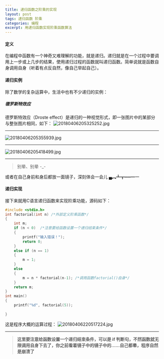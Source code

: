 ```yaml
---
title: 递归函数之阶乘的实现
layout: post
tags: 递归函数 阶乘
categories: 编程
excerpt: 用递归函数实现阶乘函数算法
---
```

#### 定义
在编程中函数有一个神奇又难理解的功能，就是递归。递归就是在一个过程中要调用上一步或上几步的结果，使用递归过程的函数就叫递归函数。简单说就是函数自身调用自身（听着有点反自然，像自己举起自己）。

#### 递归实例

除了数学的复杂运算中，生活中也有不少递归的实例：

##### 德罗斯特效应
德罗斯特效应（Droste effect）是递归的一种视觉形式，即一张图片中的某部分与整张图片相同，如下：
![20180406205325252.jpg](https://i.loli.net/2018/04/15/5ad3565ad7935.jpg)

-------------------
![20180406205355939.jpg](https://i.loli.net/2018/04/15/5ad3565b03bca.jpg)

--------------------
![20180406205418499.jpg](https://i.loli.net/2018/04/15/5ad3565b0245f.jpg)

------------------------
>别晕、别晕 -_-

或者在自己身前和身后都放一面镜子，深刻体会一会儿 ▄︻┻┳══━一

#### 递归实现

接下来就用C语言递归函数来实现阶乘功能，源码如下：
``` c
#include <stdio.h>
int factorial(int n) /*外部定义阶乘函数*/
{
	int m;
	if (n < 0)  /*注意要给函数设置一个递归结束条件*/
	{
		printf("输入错误！"); 
		return 0;
	}
	else if (n == 1)
	{
		m = 1;
	}	
	else
	{
		m = n * factorial(n-1); /*调用函数factorial()自身*/
	}
	return m; 
}
int main()
{
	printf("%d", factorial(5)); 
	
} 
```
这是程序大概的运算过程：
![20180406220517224.jpg](https://i.loli.net/2018/04/15/5ad3565b00bba.jpg)

-----------------------------
>**这里要注意给函数设置一个递归结束条件，可以是 if 判断句，不然函数就无限调用自身下去了，你之前看着镜子中的镜子中的……自己都晕，程序自然是崩溃了**